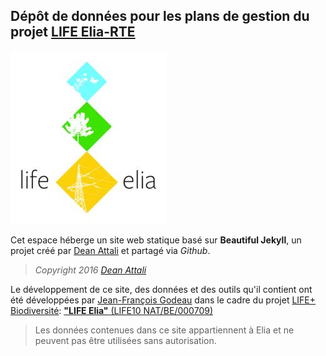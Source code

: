 ## Dépôt de données pour les plans de gestion du projet [LIFE Elia-RTE](http://www.life-elia.eu/)  

!["Logo LIFE Elia-RTE"](img/logo_life-elia_CMYK_Reduit.jpg)

Cet espace héberge un site web statique basé sur **Beautiful Jekyll**, un projet créé par [Dean Attali](http://deanattali.com) et partagé via *Github*.  
> *Copyright 2016 [Dean Attali](http://deanattali.com)*  

Le développement de ce site, des données et des outils qu'il contient ont été développées par [Jean-François Godeau](mailto:jfgodeau@gmail.com) dans le cadre du projet [LIFE+ Biodiversité](http://ec.europa.eu/environment/life/index.htm): [**"LIFE Elia"** (LIFE10 NAT/BE/000709)](http://ec.europa.eu/environment/life/project/Projects/index.cfm?fuseaction=search.dspPage&n_proj_id=4077)  

> Les données contenues dans ce site appartiennent à Elia et ne peuvent pas être utilisées sans autorisation.  